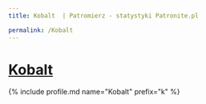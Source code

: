 ```yaml
---
title: Kobalt  | Patromierz - statystyki Patronite.pl

permalink: /Kobalt
---
```


# [Kobalt ](https://patronite.pl/Kobalt)

{% include profile.md name="Kobalt" prefix="k" %}
